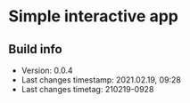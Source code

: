 # Simple interactive app

## Build info

- Version: 0.0.4
- Last changes timestamp: 2021.02.19, 09:28
- Last changes timetag: 210219-0928

